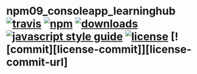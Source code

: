 # npm09_consoleapp_learninghub [![travis][travis-image]][travis-url] [![npm][npm-image]][npm-url] [![downloads][downloads-image]][downloads-url] [![javascript style guide][standard-image]][standard-url] [![license][license-badge]][license-badge-url]  [![commit][license-commit]][license-commit-url]

[travis-image]: https://img.shields.io/travis/amitpatange/npm09_consoleapp_learninghub/master.svg
[travis-url]: https://travis-ci.org/amitpatange/npm09_consoleapp_learninghub
[npm-image]: https://img.shields.io/npm/v/npm09_consoleapp_learninghub.svg
[npm-url]: https://npmjs.org/package/npm09_consoleapp_learninghub
[downloads-image]: https://img.shields.io/npm/dm/npm09_consoleapp_learninghub.svg
[downloads-url]: https://npmjs.org/package/npm09_consoleapp_learninghub
[standard-image]: https://img.shields.io/badge/code_style-standard-brightgreen.svg
[standard-url]: https://standardjs.com
[license-badge]:https://img.shields.io/github/license/npm09/consoleapp.svg?style=flat
[license-badge-url]:https://github.com/npm09/consoleapp
[last-commit]:https://img.shields.io/github/last-commit/npm09/consoleapp.svg?style=flat
[last-commit-url]:https://github.com/npm09/consoleapp/commits/master